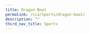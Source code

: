 ```yaml
---
title: Dragon Boat
permalink: /cca/Sports/dragon-boat/
description: ""
third_nav_title: Sports
---
```

